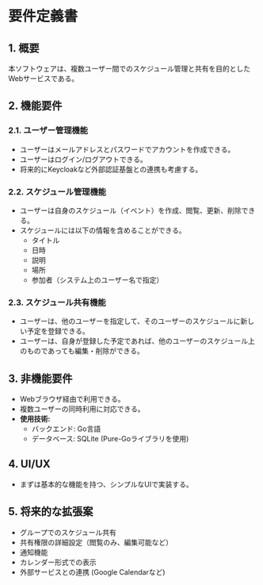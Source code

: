 # 要件定義書

## 1. 概要

本ソフトウェアは、複数ユーザー間でのスケジュール管理と共有を目的としたWebサービスである。

## 2. 機能要件

### 2.1. ユーザー管理機能
- ユーザーはメールアドレスとパスワードでアカウントを作成できる。
- ユーザーはログイン/ログアウトできる。
- 将来的にKeycloakなど外部認証基盤との連携も考慮する。

### 2.2. スケジュール管理機能
- ユーザーは自身のスケジュール（イベント）を作成、閲覧、更新、削除できる。
- スケジュールには以下の情報を含めることができる。
  - タイトル
  - 日時
  - 説明
  - 場所
  - 参加者（システム上のユーザー名で指定）

### 2.3. スケジュール共有機能
- ユーザーは、他のユーザーを指定して、そのユーザーのスケジュールに新しい予定を登録できる。
- ユーザーは、自身が登録した予定であれば、他のユーザーのスケジュール上のものであっても編集・削除ができる。

## 3. 非機能要件

- Webブラウザ経由で利用できる。
- 複数ユーザーの同時利用に対応できる。
- **使用技術:**
  - バックエンド: Go言語
  - データベース: SQLite (Pure-Goライブラリを使用)

## 4. UI/UX

- まずは基本的な機能を持つ、シンプルなUIで実装する。

## 5. 将来的な拡張案
- グループでのスケジュール共有
- 共有権限の詳細設定（閲覧のみ、編集可能など）
- 通知機能
- カレンダー形式での表示
- 外部サービスとの連携 (Google Calendarなど)
